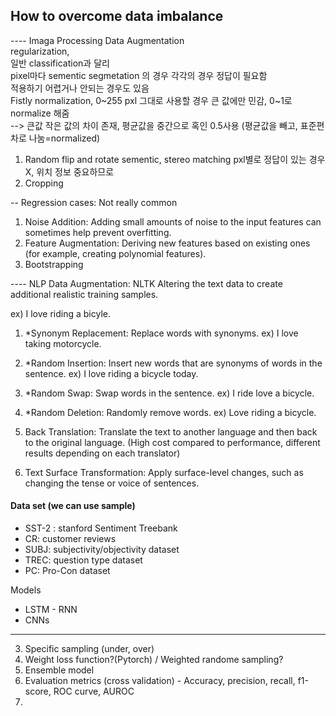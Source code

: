 
## How to overcome data imbalance

---- Imaga Processing Data Augmentation</br>
regularization,</br>
일반 classification과 달리</br>
pixel마다 sementic segmetation 의 경우 각각의 경우 정답이 필요함</br>
적용하기 어렵거나 안되는 경우도 있음</br>
Fistly normalization, 0~255 pxl 그대로 사용할 경우 큰 값에만 민감, 0~1로 normalize 해줌</br>
   --> 큰값 작은 값의 차이 존재, 평균값을 중간으로 혹인 0.5사용 (평균값을 빼고, 표준편차로 나눔=normalized)

1) Random flip and rotate
sementic, stereo matching pxl별로 정답이 있는 경우 X, 위치 정보 중요하므로
2) Cropping


-- Regression cases: Not really common
1) Noise Addition: Adding small amounts of noise to the input features can sometimes help prevent overfitting.
2) Feature Augmentation: Deriving new features based on existing ones (for example, creating polynomial features).
3) Bootstrapping

---- NLP Data Augmentation: NLTK
Altering the text data to create additional realistic training samples.

ex) I love riding a bicyle.
1) *Synonym Replacement: Replace words with synonyms. ex) I love taking motorcycle.
2) *Random Insertion: Insert new words that are synonyms of words in the sentence.
   ex) I love riding a bicycle today.
3) *Random Swap: Swap words in the sentence. ex) I ride love a bicycle.
5) *Random Deletion: Randomly remove words. ex) Love riding a bicycle.

7) Back Translation: Translate the text to another language and then back to the original language. (High cost compared to performance, different results depending on each translator)</br>
8) Text Surface Transformation: Apply surface-level changes, such as changing the tense or voice of sentences.

#### Data set (we can use sample)
- SST-2 : stanford Sentiment Treebank
- CR: customer reviews
- SUBJ: subjectivity/objectivity dataset
- TREC: question type dataset
- PC: Pro-Con dataset

Models
- LSTM - RNN
- CNNs



-----
3. Specific sampling (under, over)
4. Weight loss function?(Pytorch) / Weighted randome sampling?
5. Ensemble model
6. Evaluation metrics (cross validation) - Accuracy, precision, recall, f1-score, ROC curve, AUROC
7. 
